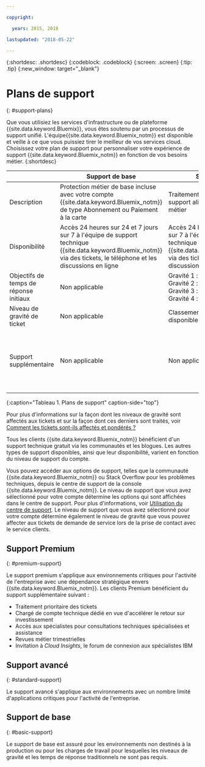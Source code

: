 ```yaml
---

copyright:

  years: 2015, 2018

lastupdated: "2018-05-22"

---
```



{:shortdesc: .shortdesc}
{:codeblock: .codeblock}
{:screen: .screen}
{:tip: .tip}
{:new_window: target="_blank"}

# Plans de support
{: #support-plans}

Que vous utilisiez les services d'infrastructure ou de plateforme {{site.data.keyword.Bluemix}}, vous êtes soutenu par un processus de support unifié. L'équipe{{site.data.keyword.Bluemix_notm}} est disponible et veille à ce que vous puissiez tirer le meilleur de vos services cloud. Choisissez votre plan de support pour personnaliser votre expérience de support {{site.data.keyword.Bluemix_notm}} en fonction de vos besoins métier.
{:shortdesc}

|  | Support de base | Support avancé | Support premium |
|-------------|-------------|-------------|-------------|
| Description |	Protection métier de base incluse avec votre compte {{site.data.keyword.Bluemix_notm}} de type Abonnement ou Paiement à la carte | Traitement prioritaire des tickets et support aligné avec vos besoins métier | Mandat client aligné avec votre résultat métier pour accélérer votre retour sur investissement |
| Disponibilité | Accès 24 heures sur 24 et 7 jours sur 7 à l'équipe de support technique {{site.data.keyword.Bluemix_notm}} via des tickets, le téléphone et les discussions en ligne | Accès 24 heures sur 24 et 7 jours sur 7 à l'équipe de support technique {{site.data.keyword.Bluemix_notm}} via des tickets, le téléphone et les discussions en ligne | Accès 24 heures sur 24 et 7 jours sur 7 à l'équipe de support technique {{site.data.keyword.Bluemix_notm}} via des tickets, le téléphone et les discussions en ligne |
| Objectifs de temps de réponse initiaux | Non applicable | Gravité 1 : moins d'une heure <br />Gravité 2 : moins de deux heures <br />Gravité 3 : moins de quatre heures <br />Gravité 4 : moins de huit heures | Gravité 1 : moins d'une heure <br />Gravité 2 : Moins de 90 minutes <br />Gravité 3 : moins de deux heures <br />Gravité 4 : moins de quatre heures |
| Niveau de gravité de ticket | Non applicable | Classement de gravité de ticket disponible | Classement de gravité de ticket disponible |
| Support supplémentaire | Non applicable | Non applicable | Chargé de compte technique (TAM) affecté <br /><br />Revues métier trimestrielles<br /><br />Accès aux spécialistes<br /><br />Invitation à  *Cloud Insights* |
{:caption="Tableau 1. Plans de support" caption-side="top"}

Pour plus d'informations sur la façon dont les niveaux de gravité sont affectés aux tickets et sur la façon dont ces derniers sont traités, voir [Comment les tickets sont-ils affectés et pondérés ?](/docs/get-support/ticketweight.html)

Tous les clients {{site.data.keyword.Bluemix_notm}} bénéficient d'un support technique gratuit via les communautés et les blogues. Les autres types de support disponibles, ainsi que leur disponibilité, varient en fonction du niveau de support du compte.

Vous pouvez accéder aux options de support, telles que la communauté {{site.data.keyword.Bluemix_notm}} ou Stack Overflow pour les problèmes techniques, depuis le centre de support de la console {{site.data.keyword.Bluemix_notm}}. Le niveau de support que vous avez sélectionné pour votre compte détermine les options qui sont affichées dans le centre de support. Pour plus d'informations, voir [Utilisation du centre de support](/docs/get-support/howtogetsupport.html#using-avatar). Le niveau de support que vous avez sélectionné pour votre compte détermine également le niveau de gravité que vous pouvez affecter aux tickets de demande de service lors de la prise de contact avec le service clients.


## Support Premium
{: #premium-support}

Le support premium s'applique aux environnements critiques pour l'activité de l'entreprise avec une dépendance stratégique envers {{site.data.keyword.Bluemix_notm}}. Les clients Premium bénéficient du support supplémentaire suivant :
  * Traitement prioritaire des tickets
  * Chargé de compte technique dédié en vue d'accélérer le retour sur investissement
  * Accès aux spécialistes pour consultations techniques spécialisées et assistance
  * Revues métier trimestrielles
  * Invitation à *Cloud Insights*, le forum de connexion aux spécialistes IBM


## Support avancé
{: #standard-support}

Le support avancé s'applique aux environnements avec un nombre limité d'applications critiques pour l'activité de l'entreprise.

## Support de base
{: #basic-support}

Le support de base est assuré pour les environnements non destinés à la production ou pour les charges de travail pour lesquelles les niveaux de gravité et les temps de réponse traditionnels ne sont pas requis.

